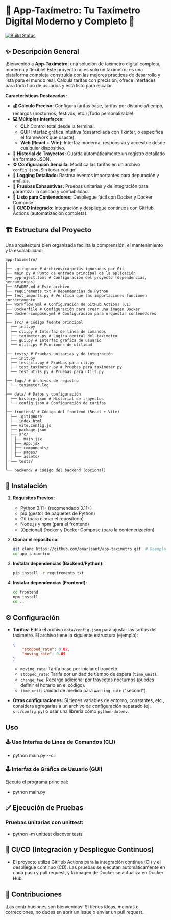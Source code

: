 # 🚖 App-Taxímetro: Tu Taxímetro Digital Moderno y Completo 🚖

[![Build Status](https://github.com/Omarlsant/app-taximetro/actions/workflows/app-config.yml/badge.svg)](https://github.com/Omarlsant/app-taximetro/actions/workflows/app-config.yml)  <!-- ¡Insignia de GitHub Actions FUNCIONANDO! -->

## ✨ Descripción General

¡Bienvenido a **App-Taxímetro**, una solución de taxímetro digital completa, moderna y flexible!  Este proyecto no es solo un taxímetro; es una plataforma completa construida con las mejores prácticas de desarrollo y lista para el mundo real.  Calcula tarifas con precisión, ofrece interfaces para todo tipo de usuarios y está listo para escalar.

**Características Destacadas:**

*   **💰 Cálculo Preciso:** Configura tarifas base, tarifas por distancia/tiempo, recargos (nocturnos, festivos, etc.) ¡Todo personalizable!
*   **💻 Múltiples Interfaces:**
    *   **CLI:**  Control total desde la terminal.
    *   **GUI:** Interfaz gráfica intuitiva (desarrollada con Tkinter, o especifica el framework que usaste).
    *   **Web (React + Vite):**  Interfaz moderna, responsiva y accesible desde cualquier dispositivo.
*   **💾 Historial de Trayectos:**  Guarda automáticamente un registro detallado en formato JSON.
*   **⚙️ Configuración Sencilla:**  Modifica las tarifas en un archivo `config.json`  ¡Sin tocar código!
*   **📝 Logging Detallado:**  Rastrea eventos importantes para depuración y análisis.
*   **🧪 Pruebas Exhaustivas:**  Pruebas unitarias y de integración para garantizar la calidad y confiabilidad.
*   **🐳 Listo para Contenedores:**  Despliegue fácil con Docker y Docker Compose.
*   **🚀 CI/CD Integrado:**  Integración y despliegue continuos con GitHub Actions (automatización completa).

## 🏗️ Estructura del Proyecto

Una arquitectura bien organizada facilita la comprensión, el mantenimiento y la escalabilidad:
```
app-taximetro/
│
├── .gitignore # Archivos/carpetas ignorados por Git
├── main.py # Punto de entrada principal de la aplicación
├── pyproject.toml # Configuración del proyecto (dependencias, herramientas)
├── README.md # Este archivo
├── requirements.txt # Dependencias de Python
├── test_imports.py # Verifica que las importaciones funcionen correctamente
├── workflow.yml # Configuración de GitHub Actions (CI)
├── Dockerfile # Configuración para crear una imagen Docker
├── docker-compose.yml # Configuración para orquestar contenedores
│
├── src/ # Código fuente principal
│ ├── init.py
│ ├── cli.py # Interfaz de línea de comandos
│ ├── taximeter.py # Lógica central del taxímetro
│ ├── gui.py # Interfaz gráfica de usuario
│ └── utils.py # Funciones de utilidad
│
├── tests/ # Pruebas unitarias y de integración
│ ├── init.py
│ ├── test_cli.py # Pruebas para cli.py
│ ├── test_taximeter.py # Pruebas para taximeter.py
│ └── test_utils.py # Pruebas para utils.py
│
├── logs/ # Archivos de registro
│ └── taximeter.log
│
├── data/ # Datos y configuración
│ ├── history.json # Historial de trayectos
│ └── config.json # Configuración de tarifas
│
├── frontend/ # Código del frontend (React + Vite)
│ ├── .gitignore
│ ├── index.html
│ ├── vite.config.js
│ ├── package.json
│ ├── src/
│ │ ├── main.jsx
│ │ ├── App.jsx
│ │ ├── components/
│ │ ├── pages/
│ │ └── assets/
│ └── tests/
│
└── backend/ # Código del backend (opcional)
```


## 🚀 Instalación

1.  **Requisitos Previos:**
    *   Python 3.11+ (recomendado 3.11+)
    *   pip (gestor de paquetes de Python)
    *   Git (para clonar el repositorio)
    *   Node.js y npm (para el frontend)
    *   (Opcional) Docker y Docker Compose (para la contenerización)

2.  **Clonar el repositorio:**

    ```bash
    git clone https://github.com/omarlsant/app-taximetro.git  # Reemplaza
    cd app-taximetro
    ```

3.  **Instalar dependencias (Backend/Python):**

    ```bash
    pip install -r requirements.txt
    ```

4.  **Instalar dependencias (Frontend):**

    ```bash
    cd frontend
    npm install
    cd ..
    ```

## ⚙️ Configuración

*   **Tarifas:** Edita el archivo `data/config.json` para ajustar las tarifas del taxímetro.  El archivo tiene la siguiente estructura (ejemplo):

    ```config.json
    {
        "stopped_rate": 0.02,
        "moving_rate": 0.05
    }
    ```

    *   `moving_rate`:  Tarifa base por iniciar el trayecto.
    *   `stopped_rate`: Tarifa por unidad de tiempo de espera (`time_unit`).
    *  `change_fee`:  Recargo adicional por trayectos nocturnos (puedes definir el horario en el código).
    *   `time_unit`:  Unidad de medida para `waiting_rate` ("second").

*   **Otras configuraciones:** Si tienes variables de entorno, constantes, etc., considera agregarlas a un archivo de configuración separado (ej., `src/config.py`) o usar una librería como `python-dotenv`.

## Uso

### 🕹️ Uso Interfaz de Línea de Comandos (CLI)

   * python main.py --cli 

### 🕹️ Interfaz de Gráfica de Usuario (GUI)

Ejecuta el programa principal:

   * python main.py 

## ✅ Ejecución de Pruebas

### Pruebas unitarias con unittest:

   * python -m unittest discover tests

## 🚀 CI/CD (Integración y Despliegue Continuos)

* El proyecto utiliza GitHub Actions para la integración continua (CI) y el despliegue continuo (CD). Las pruebas se ejecutan automáticamente en cada push y pull request, y la imagen de Docker se actualiza en Docker Hub.

## 🤝 Contribuciones

¡Las contribuciones son bienvenidas! Si tienes ideas, mejoras o correcciones, no dudes en abrir un issue o enviar un pull request.